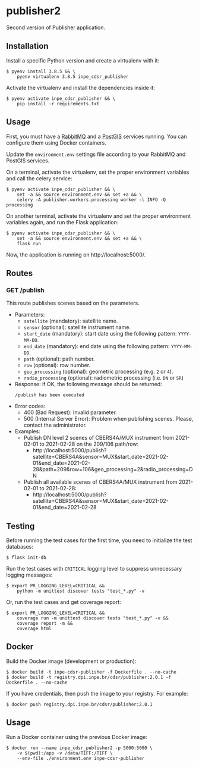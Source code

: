 # publisher2

Second version of Publisher application.


## Installation

Install a specific Python version and create a virtualenv with it:

```
$ pyenv install 3.8.5 && \
    pyenv virtualenv 3.8.5 inpe_cdsr_publisher
```

Activate the virtualenv and install the dependencies inside it:

```
$ pyenv activate inpe_cdsr_publisher && \
    pip install -r requirements.txt
```


## Usage

First, you must have a [RabbitMQ](https://hub.docker.com/_/rabbitmq) and a [PostGIS](https://hub.docker.com/r/kartoza/postgis) services running. You can configure them using Docker containers.

Update the `environment.env` settings file according to your RabbitMQ and PostGIS services.

On a terminal, activate the virtualenv, set the proper environment variables and call the celery service:

```
$ pyenv activate inpe_cdsr_publisher && \
    set -a && source environment.env && set +a && \
    celery -A publisher.workers.processing worker -l INFO -Q processing
```

On another terminal, activate the virtualenv and set the proper environment variables again, and run the Flask application:

```
$ pyenv activate inpe_cdsr_publisher && \
    set -a && source environment.env && set +a && \
    flask run
```

Now, the application is running on http://localhost:5000/.


## Routes

### GET /publish

This route publishes scenes based on the parameters.
- Parameters:
    - `satellite` (mandatory): satellite name.
    - `sensor` (optional): satellite instrument name.
    - `start_date` (mandatory): start date using the following pattern: `YYYY-MM-DD`.
    - `end_date` (mandatory): end date using the following pattern: `YYYY-MM-DD`.
    - `path` (optional): path number.
    - `row` (optional): row number.
    - `geo_processing` (optional): geometric processing (e.g. `2` or `4`).
    - `radio_processing` (optional): radiometric processing (i.e. `DN` or `SR`)
- Response: if OK, the following message should be returned:
    ```
    /publish has been executed
    ```
- Error codes:
    - 400 (Bad Request): Invalid parameter.
    - 500 (Internal Server Error): Problem when publishing scenes. Please, contact the administrator.
- Examples:
    - Publish DN level 2 scenes of CBERS4A/MUX instrument from 2021-02-01 to 2021-02-28 on the 209/106 path/row:
        - http://localhost:5000/publish?satellite=CBERS4A&sensor=MUX&start_date=2021-02-01&end_date=2021-02-28&path=209&row=106&geo_processing=2&radio_processing=DN
    - Publish all available scenes of CBERS4A/MUX instrument from 2021-02-01 to 2021-02-28:
        - http://localhost:5000/publish?satellite=CBERS4A&sensor=MUX&start_date=2021-02-01&end_date=2021-02-28


## Testing

Before running the test cases for the first time, you need to initialize the test databases:

```
$ flask init-db
```

Run the test cases with `CRITICAL` logging level to suppress unnecessary logging messages:

```
$ export PR_LOGGING_LEVEL=CRITICAL &&
    python -m unittest discover tests "test_*.py" -v
```

Or, run the test cases and get coverage report:

```
$ export PR_LOGGING_LEVEL=CRITICAL &&
    coverage run -m unittest discover tests "test_*.py" -v &&
    coverage report -m &&
    coverage html
```


## Docker

Build the Docker image (development or production):

```
$ docker build -t inpe-cdsr-publisher -f Dockerfile . --no-cache
$ docker build -t registry.dpi.inpe.br/cdsr/publisher:2.0.1 -f Dockerfile . --no-cache
```

If you have credentials, then push the image to your registry. For example:

```
$ docker push registry.dpi.inpe.br/cdsr/publisher:2.0.1
```


## Usage

Run a Docker container using the previous Docker image:

```
$ docker run --name inpe_cdsr_publisher2 -p 5000:5000 \
    -v $(pwd):/app -v /data/TIFF:/TIFF \
    --env-file ./environment.env inpe-cdsr-publisher
```
